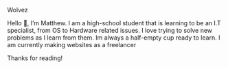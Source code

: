 Wolvez

Hello 👋, I’m Matthew. I am a high-school student that is learning to be an I.T specialist, from OS to Hardware related issues. I love trying to solve new problems as I learn from them. Im always a half-empty cup ready to learn. I am currently making websites as a freelancer


Thanks for reading!
